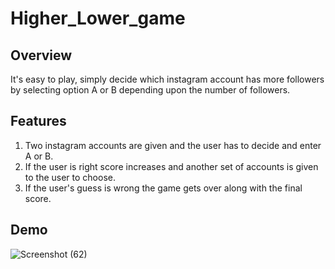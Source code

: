 # Higher_Lower_game
## Overview
It's easy to play, simply decide which instagram account has more followers by selecting option A or B depending upon the number of followers.
## Features
1. Two instagram accounts are given and the user has to decide and enter A or B.
2. If the user is right score increases and another set of accounts is given to the user to choose.
3. If the user's guess is wrong the game gets over along with the final score.
## Demo
![Screenshot (62)](https://user-images.githubusercontent.com/48888895/122634574-85cbe400-d0fc-11eb-93fa-8f21eb3d5ddd.png)
